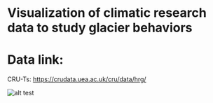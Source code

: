 # Visualization of climatic research data to study glacier behaviors

# Data link: 
CRU-Ts: https://crudata.uea.ac.uk/cru/data/hrg/

![alt test](src/img/project_image.png)
